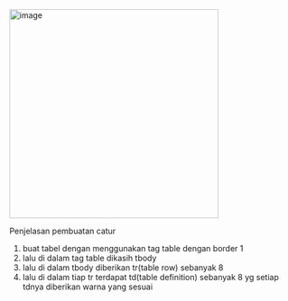 <img width="370" height="371" alt="image" src="https://github.com/user-attachments/assets/32ba5451-9bf2-434b-b812-29405c44bb65" />

Penjelasan pembuatan catur
1. buat tabel dengan menggunakan tag table dengan border 1
2. lalu di dalam tag table dikasih tbody
3. lalu di dalam tbody diberikan tr(table row) sebanyak 8
4. lalu di dalam tiap tr terdapat td(table definition) sebanyak 8 yg setiap tdnya diberikan warna yang sesuai
